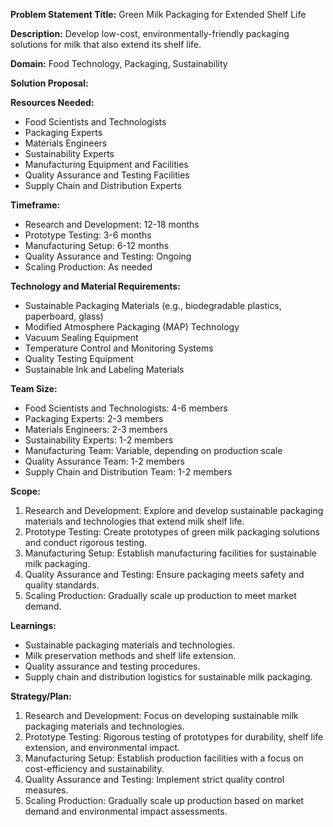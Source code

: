 **Problem Statement Title:** Green Milk Packaging for Extended Shelf Life

**Description:** Develop low-cost, environmentally-friendly packaging solutions for milk that also extend its shelf life.

**Domain:** Food Technology, Packaging, Sustainability

**Solution Proposal:**

**Resources Needed:**
- Food Scientists and Technologists
- Packaging Experts
- Materials Engineers
- Sustainability Experts
- Manufacturing Equipment and Facilities
- Quality Assurance and Testing Facilities
- Supply Chain and Distribution Experts

**Timeframe:**
- Research and Development: 12-18 months
- Prototype Testing: 3-6 months
- Manufacturing Setup: 6-12 months
- Quality Assurance and Testing: Ongoing
- Scaling Production: As needed

**Technology and Material Requirements:**
- Sustainable Packaging Materials (e.g., biodegradable plastics, paperboard, glass)
- Modified Atmosphere Packaging (MAP) Technology
- Vacuum Sealing Equipment
- Temperature Control and Monitoring Systems
- Quality Testing Equipment
- Sustainable Ink and Labeling Materials

**Team Size:**
- Food Scientists and Technologists: 4-6 members
- Packaging Experts: 2-3 members
- Materials Engineers: 2-3 members
- Sustainability Experts: 1-2 members
- Manufacturing Team: Variable, depending on production scale
- Quality Assurance Team: 1-2 members
- Supply Chain and Distribution Team: 1-2 members

**Scope:**
1. Research and Development: Explore and develop sustainable packaging materials and technologies that extend milk shelf life.
2. Prototype Testing: Create prototypes of green milk packaging solutions and conduct rigorous testing.
3. Manufacturing Setup: Establish manufacturing facilities for sustainable milk packaging.
4. Quality Assurance and Testing: Ensure packaging meets safety and quality standards.
5. Scaling Production: Gradually scale up production to meet market demand.

**Learnings:**
- Sustainable packaging materials and technologies.
- Milk preservation methods and shelf life extension.
- Quality assurance and testing procedures.
- Supply chain and distribution logistics for sustainable milk packaging.

**Strategy/Plan:**
1. Research and Development: Focus on developing sustainable milk packaging materials and technologies.
2. Prototype Testing: Rigorous testing of prototypes for durability, shelf life extension, and environmental impact.
3. Manufacturing Setup: Establish production facilities with a focus on cost-efficiency and sustainability.
4. Quality Assurance and Testing: Implement strict quality control measures.
5. Scaling Production: Gradually scale up production based on market demand and environmental impact assessments.